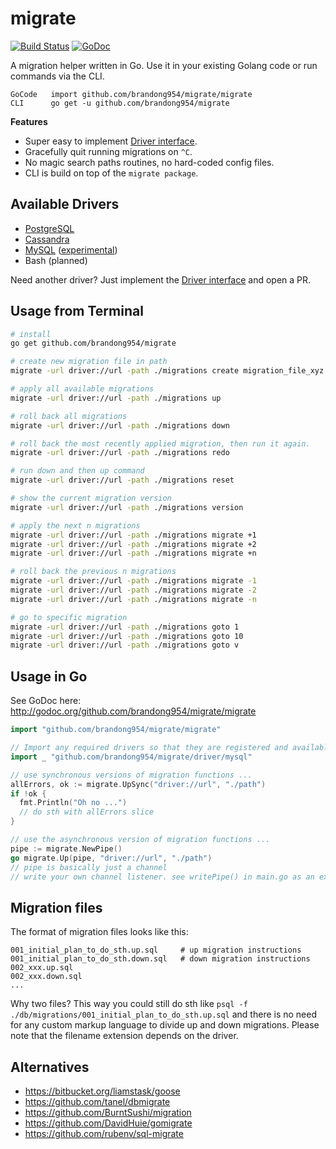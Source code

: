 # migrate

[![Build Status](https://travis-ci.org/mattes/migrate.svg?branch=master)](https://travis-ci.org/mattes/migrate)
[![GoDoc](https://godoc.org/github.com/brandong954/migrate?status.svg)](https://godoc.org/github.com/brandong954/migrate)

A migration helper written in Go. Use it in your existing Golang code 
or run commands via the CLI. 

```
GoCode   import github.com/brandong954/migrate/migrate
CLI      go get -u github.com/brandong954/migrate
```

__Features__

* Super easy to implement [Driver interface](http://godoc.org/github.com/brandong954/migrate/driver#Driver).
* Gracefully quit running migrations on ``^C``.
* No magic search paths routines, no hard-coded config files.
* CLI is build on top of the ``migrate package``.


## Available Drivers

 * [PostgreSQL](https://github.com/brandong954/migrate/tree/master/driver/postgres)
 * [Cassandra](https://github.com/brandong954/migrate/tree/master/driver/cassandra)
 * [MySQL](https://github.com/brandong954/migrate/tree/master/driver/mysql) ([experimental](https://github.com/brandong954/migrate/issues/1#issuecomment-58728186))
 * Bash (planned)

Need another driver? Just implement the [Driver interface](http://godoc.org/github.com/brandong954/migrate/driver#Driver) and open a PR.


## Usage from Terminal

```bash
# install
go get github.com/brandong954/migrate

# create new migration file in path
migrate -url driver://url -path ./migrations create migration_file_xyz

# apply all available migrations
migrate -url driver://url -path ./migrations up

# roll back all migrations
migrate -url driver://url -path ./migrations down

# roll back the most recently applied migration, then run it again.
migrate -url driver://url -path ./migrations redo

# run down and then up command
migrate -url driver://url -path ./migrations reset

# show the current migration version
migrate -url driver://url -path ./migrations version

# apply the next n migrations
migrate -url driver://url -path ./migrations migrate +1
migrate -url driver://url -path ./migrations migrate +2
migrate -url driver://url -path ./migrations migrate +n

# roll back the previous n migrations
migrate -url driver://url -path ./migrations migrate -1
migrate -url driver://url -path ./migrations migrate -2
migrate -url driver://url -path ./migrations migrate -n

# go to specific migration
migrate -url driver://url -path ./migrations goto 1
migrate -url driver://url -path ./migrations goto 10
migrate -url driver://url -path ./migrations goto v
```


## Usage in Go

See GoDoc here: http://godoc.org/github.com/brandong954/migrate/migrate

```go
import "github.com/brandong954/migrate/migrate"

// Import any required drivers so that they are registered and available
import _ "github.com/brandong954/migrate/driver/mysql"

// use synchronous versions of migration functions ...
allErrors, ok := migrate.UpSync("driver://url", "./path")
if !ok {
  fmt.Println("Oh no ...")
  // do sth with allErrors slice
}

// use the asynchronous version of migration functions ...
pipe := migrate.NewPipe()
go migrate.Up(pipe, "driver://url", "./path")
// pipe is basically just a channel
// write your own channel listener. see writePipe() in main.go as an example.
```

## Migration files

The format of migration files looks like this:

```
001_initial_plan_to_do_sth.up.sql     # up migration instructions
001_initial_plan_to_do_sth.down.sql   # down migration instructions
002_xxx.up.sql
002_xxx.down.sql
...
```

Why two files? This way you could still do sth like 
``psql -f ./db/migrations/001_initial_plan_to_do_sth.up.sql`` and there is no
need for any custom markup language to divide up and down migrations. Please note
that the filename extension depends on the driver.


## Alternatives

 * https://bitbucket.org/liamstask/goose
 * https://github.com/tanel/dbmigrate
 * https://github.com/BurntSushi/migration
 * https://github.com/DavidHuie/gomigrate
 * https://github.com/rubenv/sql-migrate


